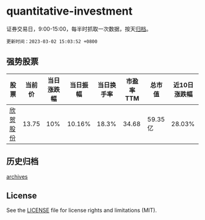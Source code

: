 # quantitative-investment

证券交易日，9:00-15:00，每半时抓取一次数据，按天[归档](archives)。

`更新时间：2023-03-02 15:03:52 +0800`

## 强势股票

|股票|当前价|当日涨跌幅|当日振幅|当日换手率|市盈率TTM|总市值|近10日涨跌幅|
|----|----|----|----|----|----|----|----|
|[欣贺股份](https://xueqiu.com/S/SZ003016)|13.75|10%|10.16%|18.3%|34.68|59.35亿|28.03%|

## 历史归档

[archives](archives)

## License

See the [LICENSE](LICENSE) file for license rights and limitations (MIT).